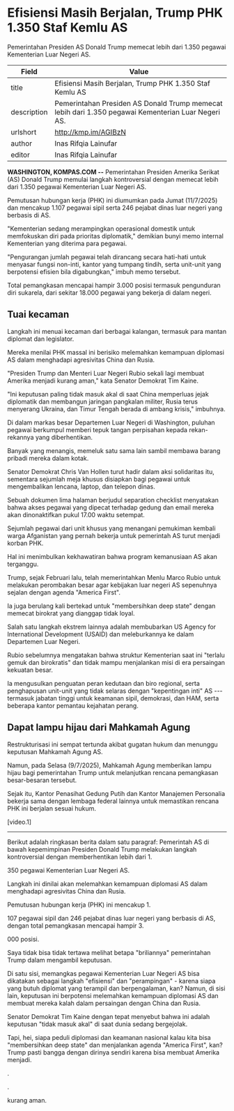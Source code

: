 # Efisiensi Masih Berjalan, Trump PHK 1.350 Staf Kemlu AS

Pemerintahan Presiden AS Donald Trump memecat lebih dari 1.350 pegawai Kementerian Luar Negeri AS.

| Field       | Value                                                       |
|-------------|-------------------------------------------------------------|
| title       | Efisiensi Masih Berjalan, Trump PHK 1.350 Staf Kemlu AS |
| description | Pemerintahan Presiden AS Donald Trump memecat lebih dari 1.350 pegawai Kementerian Luar Negeri AS. |
| urlshort    | http://kmp.im/AGIBzN |
| author      | Inas Rifqia Lainufar  |
| editor      | Inas Rifqia Lainufar  |

**WASHINGTON, KOMPAS.COM --** Pemerintahan Presiden Amerika Serikat (AS) Donald Trump memulai langkah kontroversial dengan memecat lebih dari 1.350 pegawai Kementerian Luar Negeri AS.

Pemutusan hubungan kerja (PHK) ini diumumkan pada Jumat (11/7/2025) dan mencakup 1.107 pegawai sipil serta 246 pejabat dinas luar negeri yang berbasis di AS.

\"Kementerian sedang merampingkan operasional domestik untuk memfokuskan diri pada prioritas diplomatik,\" demikian bunyi memo internal Kementerian yang diterima para pegawai.

\"Pengurangan jumlah pegawai telah dirancang secara hati-hati untuk menyasar fungsi non-inti, kantor yang tumpang tindih, serta unit-unit yang berpotensi efisien bila digabungkan," imbuh memo tersebut.

Total pemangkasan mencapai hampir 3.000 posisi termasuk pengunduran diri sukarela, dari sekitar 18.000 pegawai yang bekerja di dalam negeri.

## Tuai kecaman

Langkah ini menuai kecaman dari berbagai kalangan, termasuk para mantan diplomat dan legislator.

Mereka menilai PHK massal ini berisiko melemahkan kemampuan diplomasi AS dalam menghadapi agresivitas China dan Rusia.

\"Presiden Trump dan Menteri Luar Negeri Rubio sekali lagi membuat Amerika menjadi kurang aman,\" kata Senator Demokrat Tim Kaine.

\"Ini keputusan paling tidak masuk akal di saat China memperluas jejak diplomatik dan membangun jaringan pangkalan militer, Rusia terus menyerang Ukraina, dan Timur Tengah berada di ambang krisis," imbuhnya.

Di dalam markas besar Departemen Luar Negeri di Washington, puluhan pegawai berkumpul memberi tepuk tangan perpisahan kepada rekan-rekannya yang diberhentikan.

Banyak yang menangis, memeluk satu sama lain sambil membawa barang pribadi mereka dalam kotak.

Senator Demokrat Chris Van Hollen turut hadir dalam aksi solidaritas itu, sementara sejumlah meja khusus disiapkan bagi pegawai untuk mengembalikan lencana, laptop, dan telepon dinas.

Sebuah dokumen lima halaman berjudul separation checklist menyatakan bahwa akses pegawai yang dipecat terhadap gedung dan email mereka akan dinonaktifkan pukul 17.00 waktu setempat.

Sejumlah pegawai dari unit khusus yang menangani pemukiman kembali warga Afganistan yang pernah bekerja untuk pemerintah AS turut menjadi korban PHK.

Hal ini menimbulkan kekhawatiran bahwa program kemanusiaan AS akan terganggu.

Trump, sejak Februari lalu, telah memerintahkan Menlu Marco Rubio untuk melakukan perombakan besar agar kebijakan luar negeri AS sepenuhnya sejalan dengan agenda "America First".

Ia juga berulang kali bertekad untuk "membersihkan deep state" dengan memecat birokrat yang dianggap tidak loyal.

Salah satu langkah ekstrem lainnya adalah membubarkan US Agency for International Development (USAID) dan meleburkannya ke dalam Departemen Luar Negeri.

Rubio sebelumnya mengatakan bahwa struktur Kementerian saat ini "terlalu gemuk dan birokratis" dan tidak mampu menjalankan misi di era persaingan kekuatan besar.

Ia mengusulkan penguatan peran kedutaan dan biro regional, serta penghapusan unit-unit yang tidak selaras dengan "kepentingan inti" AS --- termasuk jabatan tinggi untuk keamanan sipil, demokrasi, dan HAM, serta beberapa kantor pemantau kejahatan perang.

## Dapat lampu hijau dari Mahkamah Agung

Restrukturisasi ini sempat tertunda akibat gugatan hukum dan menunggu keputusan Mahkamah Agung AS.

Namun, pada Selasa (9/7/2025), Mahkamah Agung memberikan lampu hijau bagi pemerintahan Trump untuk melanjutkan rencana pemangkasan besar-besaran tersebut.

Sejak itu, Kantor Penasihat Gedung Putih dan Kantor Manajemen Personalia bekerja sama dengan lembaga federal lainnya untuk memastikan rencana PHK ini berjalan sesuai hukum.

\[video.1\]  

---
Berikut adalah ringkasan berita dalam satu paragraf: Pemerintah AS di bawah kepemimpinan Presiden Donald Trump melakukan langkah kontroversial dengan memberhentikan lebih dari 1.

350 pegawai Kementerian Luar Negeri AS.

 Langkah ini dinilai akan melemahkan kemampuan diplomasi AS dalam menghadapi agresivitas China dan Rusia.

 Pemutusan hubungan kerja (PHK) ini mencakup 1.

107 pegawai sipil dan 246 pejabat dinas luar negeri yang berbasis di AS, dengan total pemangkasan mencapai hampir 3.

000 posisi.



Saya tidak bisa tidak tertawa melihat betapa "briliannya" pemerintahan Trump dalam mengambil keputusan.

 Di satu sisi, memangkas pegawai Kementerian Luar Negeri AS bisa dikatakan sebagai langkah "efisiensi" dan "perampingan" - karena siapa yang butuh diplomat yang terampil dan berpengalaman, kan? Namun, di sisi lain, keputusan ini berpotensi melemahkan kemampuan diplomasi AS dan membuat mereka kalah dalam persaingan dengan China dan Rusia.

 Senator Demokrat Tim Kaine dengan tepat menyebut bahwa ini adalah keputusan "tidak masuk akal" di saat dunia sedang bergejolak.

 Tapi, hei, siapa peduli diplomasi dan keamanan nasional kalau kita bisa "membersihkan deep state" dan menjalankan agenda "America First", kan? Trump pasti bangga dengan dirinya sendiri karena bisa membuat Amerika menjadi.

.

.

 kurang aman.
